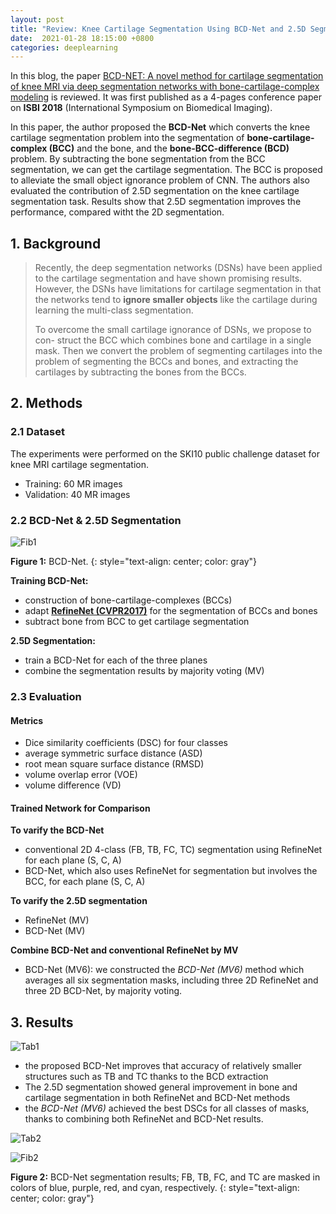 ```yaml
---
layout: post
title: "Review: Knee Cartilage Segmentation Using BCD-Net and 2.5D Segmentation"
date:  2021-01-28 18:15:00 +0800
categories: deeplearning
---
```


In this blog, the paper [BCD-NET: A novel method for cartilage segmentation of knee MRI via deep segmentation networks with bone-cartilage-complex modeling](https://ieeexplore.ieee.org/abstract/document/8363866) is reviewed. It was first published as a 4-pages conference paper on **ISBI 2018** (International Symposium on Biomedical Imaging).

In this paper, the author proposed the **BCD-Net** which converts the knee cartilage segmentation problem into the segmentation of **bone-cartilage-complex (BCC)** and the bone, and the **bone-BCC-difference (BCD)** problem. By subtracting the bone segmentation from the BCC segmentation, we can get the cartilage segmentation. The BCC is proposed to alleviate the small object ignorance problem of CNN. The authors also evaluated the contribution of 2.5D segmentation on the knee cartilage segmentation task. Results show that 2.5D segmentation improves the performance, compared witht the 2D segmentation.

## 1. Background

> Recently, the deep segmentation networks (DSNs) have been applied to the cartilage segmentation and have shown promising results. However, the DSNs have limitations for cartilage segmentation in that the networks tend to **ignore smaller objects** like the cartilage during learning the multi-class segmentation.
>
> To overcome the small cartilage ignorance of DSNs, we propose to con- struct the BCC which combines bone and cartilage in a single mask. Then we convert the problem of segmenting cartilages into the problem of segmenting the BCCs and bones, and extracting the cartilages by subtracting the bones from the BCCs.

## 2. Methods

### 2.1 Dataset

The experiments were performed on the SKI10 public challenge dataset for knee MRI cartilage segmentation.
* Training: 60 MR images
* Validation: 40 MR images

### 2.2 BCD-Net & 2.5D Segmentation

![Fib1]({{site.baseurl}}/assets/210128_BCDNet/img/fig1.png)

**Figure 1:** BCD-Net.
{: style="text-align: center; color: gray"}

**Training BCD-Net:**
* construction of bone-cartilage-complexes (BCCs)
* adapt [**RefineNet (CVPR2017)**](https://ieeexplore.ieee.org/abstract/document/8100032) for the segmentation of BCCs and bones
* subtract bone from BCC to get cartilage segmentation

**2.5D Segmentation:**
* train a BCD-Net for each of the three planes
* combine the segmentation results by majority voting (MV)

### 2.3 Evaluation

#### Metrics

* Dice similarity coefficients (DSC) for four classes
* average symmetric surface distance (ASD)
* root mean square surface distance (RMSD)
* volume overlap error (VOE)
* volume difference (VD)

#### Trained Network for Comparison

**To varify the BCD-Net**
* conventional 2D 4-class (FB, TB, FC, TC) segmentation using RefineNet for each plane (S, C, A)
* BCD-Net, which also uses RefineNet for segmentation but involves the BCC, for each plane (S, C, A)

**To varify the 2.5D segmentation**
* RefineNet (MV)
* BCD-Net (MV)

**Combine BCD-Net and conventional RefineNet by MV**
* BCD-Net (MV6): we constructed the *BCD-Net (MV6)* method which averages all six segmentation masks, including three 2D RefineNet and three 2D BCD-Net, by majority voting.

## 3. Results

![Tab1]({{site.baseurl}}/assets/210128_BCDNet/img/fig2.png)

* the proposed BCD-Net improves that accuracy of relatively smaller structures such as TB and TC thanks to the BCD extraction
* The 2.5D segmentation showed general improvement in bone and cartilage segmentation in both RefineNet and BCD-Net methods
* the *BCD-Net (MV6)* achieved the best DSCs for all classes of masks, thanks to combining both RefineNet and BCD-Net results.

![Tab2]({{site.baseurl}}/assets/210128_BCDNet/img/fig3.png)

![Fib2]({{site.baseurl}}/assets/210128_BCDNet/img/fig4.png)

**Figure 2:** BCD-Net segmentation results; FB, TB, FC, and TC are masked in colors of blue, purple, red, and cyan, respectively.
{: style="text-align: center; color: gray"}